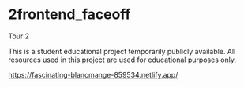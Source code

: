 # 2frontend_faceoff
Tour 2

This is a student educational project temporarily publicly available. All resources used in this project are used for educational purposes only. 

https://fascinating-blancmange-859534.netlify.app/
